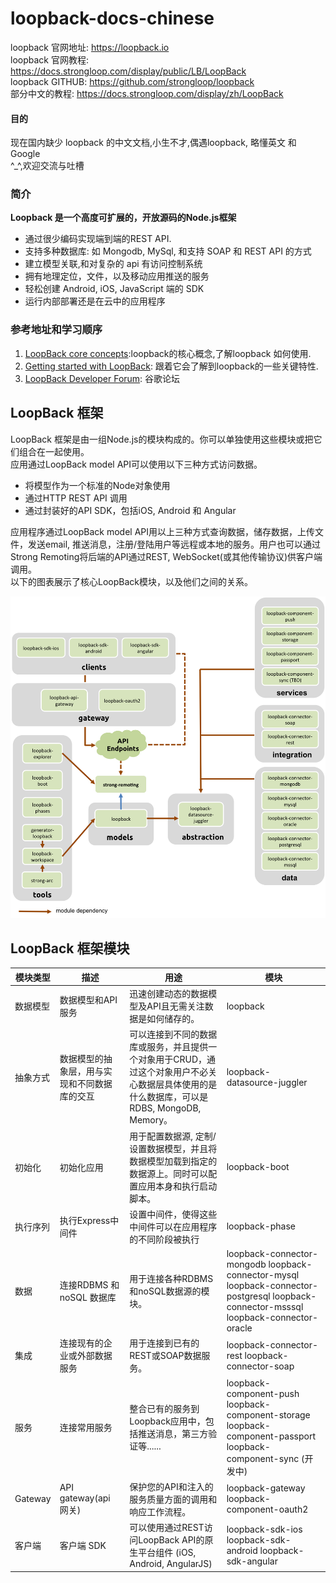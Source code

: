 # loopback-docs-chinese

loopback 官网地址: <https://loopback.io>  
loopback 官网教程: <https://docs.strongloop.com/display/public/LB/LoopBack>  
loopback GITHUB: <https://github.com/strongloop/loopback>  
部分中文的教程: <https://docs.strongloop.com/display/zh/LoopBack>  

#### 目的

现在国内缺少 loopback 的中文文档,小生不才,偶遇loopback, 略懂英文 和 Google  
^\_^,欢迎交流与吐槽

### 简介

__Loopback 是一个高度可扩展的，开放源码的Node.js框架__  

- 通过很少编码实现端到端的REST API.
- 支持多种数据库: 如 Mongodb, MySql, 和支持 SOAP 和 REST API 的方式
- 建立模型关联,和对复杂的 api 有访问控制系统
- 拥有地理定位，文件，以及移动应用推送的服务
- 轻松创建 Android, iOS, JavaScript 端的 SDK
- 运行内部部署还是在云中的应用程序


### 参考地址和学习顺序

1. [LoopBack core concepts](https://docs.strongloop.com/display/LB/LoopBack+core+concepts):loopback的核心概念,了解loopback 如何使用.
2. [Getting started with LoopBack](https://docs.strongloop.com/display/LB/Getting+started+with+LoopBack): 跟着它会了解到loopback的一些关键特性.
3. [ LoopBack Developer Forum](https://groups.google.com/forum/#!forum/loopbackjs): 谷歌论坛


## LoopBack 框架
LoopBack 框架是由一组Node.js的模块构成的。你可以单独使用这些模块或把它们组合在一起使用。  
应用通过LoopBack model API可以使用以下三种方式访问数据。  
- 将模型作为一个标准的Node对象使用
- 通过HTTP REST API 调用
- 通过封装好的API SDK，包括iOS, Android 和 Angular

应用程序通过LoopBack model API用以上三种方式查询数据，储存数据，上传文件，发送email, 推送消息，注册/登陆用户等远程或本地的服务。用户也可以通过Strong Remoting将后端的API通过REST, WebSocket(或其他传输协议)供客户端调用。  
以下的图表展示了核心LoopBack模块，以及他们之间的关系。

![loopback - modules](images/lb-modules.png)


## LoopBack 框架模块

| 模块类型  | 描述 | 用途  | 模块 |
| ------- |-----| -----| ----|
| 数据模型 | 数据模型和API服务 | 迅速创建动态的数据模型及API且无需关注数据是如何储存的。| loopback |
| 抽象方式 | 数据模型的抽象层，用与实现和不同数据库的交互 | 可以连接到不同的数据库或服务，并且提供一个对象用于CRUD，通过这个对象用户不必关心数据层具体使用的是什么数据库，可以是RDBS, MongoDB, Memory。|loopback-datasource-juggler |
|初始化 | 初始化应用 | 用于配置数据源, 定制/设置数据模型，并且将数据模型加载到指定的数据源上。同时可以配置应用本身和执行启动脚本。 | loopback-boot |
| 执行序列 | 执行Express中间件 | 设置中间件，使得这些中间件可以在应用程序的不同阶段被执行 | loopback-phase |
| 数据 | 连接RDBMS 和 noSQL 数据库 | 用于连接各种RDBMS和noSQL数据源的模块。| loopback-connector-mongodb    loopback-connector-mysql    loopback-connector-postgresql   loopback-connector-msssql   loopback-connector-oracle  |
| 集成 | 连接现有的企业或外部数据服务 | 用于连接到已有的REST或SOAP数据服务。| loopback-connector-rest   loopback-connector-soap |
| 服务 | 连接常用服务 | 整合已有的服务到Loopback应用中，包括推送消息，第三方验证等...... | loopback-component-push   loopback-component-storage   loopback-component-passport   loopback-component-sync   (开发中)|
| Gateway | API gateway(api 网关) | 保护您的API和注入的服务质量方面的调用和响应工作流程。 |  loopback-gateway   loopback-component-oauth2 |
| 客户端 | 客户端 SDK | 可以使用通过REST访问LoopBack API的原生平台组件 (iOS, Android, AngularJS) | loopback-sdk-ios   loopback-sdk-android   loopback-sdk-angular |
